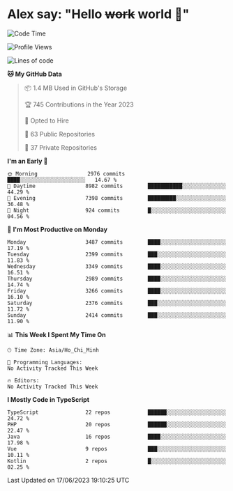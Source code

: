 # Alex say: "Hello ~~work~~ world 🐾"

<!--START_SECTION:waka-->
![Code Time](http://img.shields.io/badge/Code%20Time-839%20hrs%205%20mins-blue)

![Profile Views](http://img.shields.io/badge/Profile%20Views-2-blue)

![Lines of code](https://img.shields.io/badge/From%20Hello%20World%20I%27ve%20Written-41.1%20million%20lines%20of%20code-blue)

**🐱 My GitHub Data** 

> 📦 1.4 MB Used in GitHub's Storage 
 > 
> 🏆 745 Contributions in the Year 2023
 > 
> 💼 Opted to Hire
 > 
> 📜 63 Public Repositories 
 > 
> 🔑 37 Private Repositories 
 > 
**I'm an Early 🐤** 

```text
🌞 Morning                2976 commits        ████░░░░░░░░░░░░░░░░░░░░░   14.67 % 
🌆 Daytime                8982 commits        ███████████░░░░░░░░░░░░░░   44.29 % 
🌃 Evening                7398 commits        █████████░░░░░░░░░░░░░░░░   36.48 % 
🌙 Night                  924 commits         █░░░░░░░░░░░░░░░░░░░░░░░░   04.56 % 
```
📅 **I'm Most Productive on Monday** 

```text
Monday                   3487 commits        ████░░░░░░░░░░░░░░░░░░░░░   17.19 % 
Tuesday                  2399 commits        ███░░░░░░░░░░░░░░░░░░░░░░   11.83 % 
Wednesday                3349 commits        ████░░░░░░░░░░░░░░░░░░░░░   16.51 % 
Thursday                 2989 commits        ████░░░░░░░░░░░░░░░░░░░░░   14.74 % 
Friday                   3266 commits        ████░░░░░░░░░░░░░░░░░░░░░   16.10 % 
Saturday                 2376 commits        ███░░░░░░░░░░░░░░░░░░░░░░   11.72 % 
Sunday                   2414 commits        ███░░░░░░░░░░░░░░░░░░░░░░   11.90 % 
```


📊 **This Week I Spent My Time On** 

```text
🕑︎ Time Zone: Asia/Ho_Chi_Minh

💬 Programming Languages: 
No Activity Tracked This Week

🔥 Editors: 
No Activity Tracked This Week
```

**I Mostly Code in TypeScript** 

```text
TypeScript               22 repos            ██████░░░░░░░░░░░░░░░░░░░   24.72 % 
PHP                      20 repos            ██████░░░░░░░░░░░░░░░░░░░   22.47 % 
Java                     16 repos            ████░░░░░░░░░░░░░░░░░░░░░   17.98 % 
Vue                      9 repos             ███░░░░░░░░░░░░░░░░░░░░░░   10.11 % 
Kotlin                   2 repos             █░░░░░░░░░░░░░░░░░░░░░░░░   02.25 % 
```




 Last Updated on 17/06/2023 19:10:25 UTC
<!--END_SECTION:waka-->
